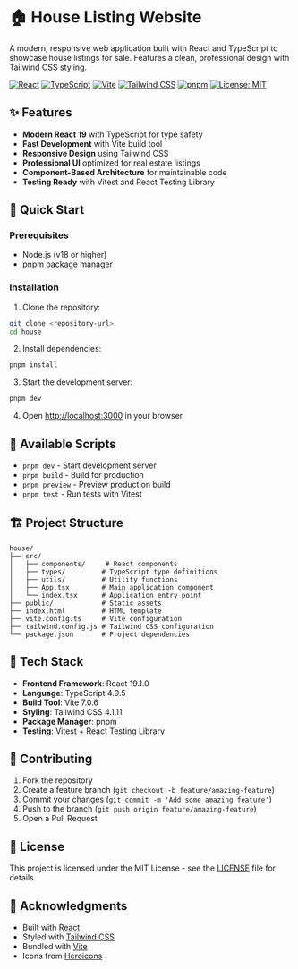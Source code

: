 # 🏠 House Listing Website

A modern, responsive web application built with React and TypeScript to showcase house listings for sale. Features a clean, professional design with Tailwind CSS styling.

[![React](https://img.shields.io/badge/React-19.1.0-61DAFB?logo=react&logoColor=black)](https://reactjs.org/)
[![TypeScript](https://img.shields.io/badge/TypeScript-4.9.5-3178C6?logo=typescript&logoColor=white)](https://www.typescriptlang.org/)
[![Vite](https://img.shields.io/badge/Vite-7.0.6-646CFF?logo=vite&logoColor=white)](https://vitejs.dev/)
[![Tailwind CSS](https://img.shields.io/badge/Tailwind_CSS-4.1.11-38B2AC?logo=tailwind-css&logoColor=white)](https://tailwindcss.com/)
[![pnpm](https://img.shields.io/badge/pnpm-10.8.1-F69220?logo=pnpm&logoColor=white)](https://pnpm.io/)
[![License: MIT](https://img.shields.io/badge/License-MIT-yellow.svg)](https://opensource.org/licenses/MIT)

## ✨ Features

- **Modern React 19** with TypeScript for type safety
- **Fast Development** with Vite build tool
- **Responsive Design** using Tailwind CSS
- **Professional UI** optimized for real estate listings
- **Component-Based Architecture** for maintainable code
- **Testing Ready** with Vitest and React Testing Library

## 🚀 Quick Start

### Prerequisites

- Node.js (v18 or higher)
- pnpm package manager

### Installation

1. Clone the repository:
```bash
git clone <repository-url>
cd house
```

2. Install dependencies:
```bash
pnpm install
```

3. Start the development server:
```bash
pnpm dev
```

4. Open [http://localhost:3000](http://localhost:3000) in your browser

## 📜 Available Scripts

- `pnpm dev` - Start development server
- `pnpm build` - Build for production
- `pnpm preview` - Preview production build
- `pnpm test` - Run tests with Vitest

## 🏗️ Project Structure

```
house/
├── src/
│   ├── components/     # React components
│   ├── types/         # TypeScript type definitions
│   ├── utils/         # Utility functions
│   ├── App.tsx        # Main application component
│   └── index.tsx      # Application entry point
├── public/            # Static assets
├── index.html         # HTML template
├── vite.config.ts     # Vite configuration
├── tailwind.config.js # Tailwind CSS configuration
└── package.json       # Project dependencies
```

## 🎨 Tech Stack

- **Frontend Framework**: React 19.1.0
- **Language**: TypeScript 4.9.5
- **Build Tool**: Vite 7.0.6
- **Styling**: Tailwind CSS 4.1.11
- **Package Manager**: pnpm
- **Testing**: Vitest + React Testing Library

## 🤝 Contributing

1. Fork the repository
2. Create a feature branch (`git checkout -b feature/amazing-feature`)
3. Commit your changes (`git commit -m 'Add some amazing feature'`)
4. Push to the branch (`git push origin feature/amazing-feature`)
5. Open a Pull Request

## 📄 License

This project is licensed under the MIT License - see the [LICENSE](LICENSE) file for details.

## 🙏 Acknowledgments

- Built with [React](https://reactjs.org/)
- Styled with [Tailwind CSS](https://tailwindcss.com/)
- Bundled with [Vite](https://vitejs.dev/)
- Icons from [Heroicons](https://heroicons.com/)

